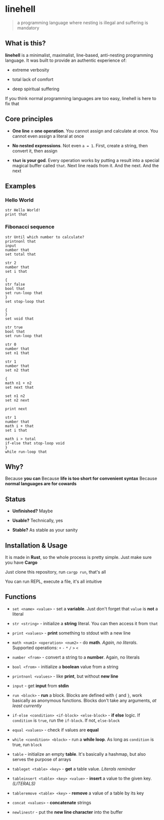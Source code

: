 # linehell

> a programming language where nesting is illegal and suffering is mandatory

## What is this?

**linehell** is a minimalist, maximalist, line-based, anti-nesting programming language.
It was built to provide an authentic experience of:

- extreme verbosity

- total lack of comfort

- deep spiritual suffering

If you think normal programming languages are too easy, linehell is here to fix that

## Core principles

- **One line = one operation**. You cannot assign and calculate at once. You cannot even assign a literal at once

- **No nested expressions**. Not even `a = 1`. First, create a string, then convert it, then assign

- **`that` is your god**. Every operation works by putting a result into a special magical buffer called `that`. Next line reads from it. And the next. And the next

## Examples

### Hello World

```linehell
str Hello World!
print that
```

### Fibonacci sequence

```linehell
str Until which number to calculate? 
printnonl that
input
number that
set total that

str 2
number that
set i that

{
str false
bool that
set run-loop that
}
set stop-loop that

{
}
set void that

str true
bool that
set run-loop that

str 0
number that
set n1 that

str 1
number that
set n2 that

{
math n1 + n2
set next that

set n1 n2
set n2 next

print next

str 1
number that
math i + that
set i that

math i > total
if-else that stop-loop void
}
while run-loop that
```

## Why?

Because **you can**
Because **life is too short for convenient syntax**
Because **normal languages are for cowards**

## Status

- **Unfinished?** Maybe

- **Usable?** Technically, yes

- **Stable?** As stable as your sanity

## Installation & Usage

It is made in **Rust**, so the whole process is pretty simple. Just make sure you have **Cargo**

Just clone this repository, run `cargp run`, that's all

You can run REPL, execute a file, it's all intuitive

## Functions

- `set <name> <value>` - set a **variable**. Just don't forget that `value` is **not** a literal

- `str <string>` - initialize a **string** literal. You can then access it from `that`

- `print <values>` - **print** something to stdout with a new line

- `math <num1> <operation> <num2>` - do **math**. *Again, no literals*. Supported operations: `+` `-` `*` `/` `>` `<`

- `number <from>` - convert a string to a **number**. Again, no literals

- `bool <from>` - initialize a **boolean** value from a string

- `printnonl <values>` - like **print**, but without **new line**

- `input` - get **input** from **stdin**

- `run <block>` - **run** a block. Blocks are defined with `{` and `}`, work basically as anonymous functions. Blocks don't take any arguments, *at least currently*

- `if-else <condition> <if-block> <else-block>` - **if else** logic. If `condition` is `true`, run the `if-block`. If not, `else-block`

- `equal <values>` - check if values are **equal**

- `while <condition> <block>` - run a **while loop**. As long as `condition` is true, run `block`

- `table` - initialize an empty **table**. It's basically a hashmap, but also serves the purpose of arrays

- `tableget <table> <key>` - **get** a table value. *Literals reminder*

- `tableinsert <table> <key> <value>` - **insert** a value to the given key. *(LITERALS)*

- `tableremove <table> <key>` - **remove** a value of a table by its key

- `concat <values>` - **concatenate** strings

- `newlinestr` - put the **new line character** into the buffer

